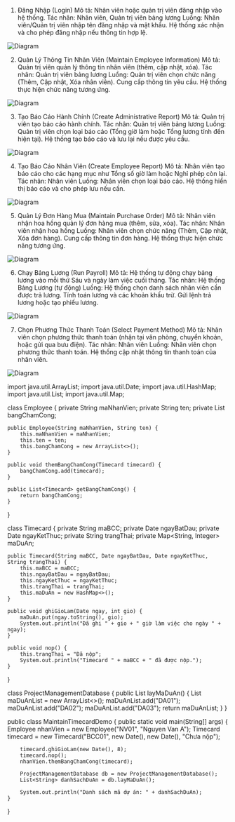 1. Đăng Nhập (Login)
Mô tả: Nhân viên hoặc quản trị viên đăng nhập vào hệ thống.
Tác nhân: Nhân viên, Quản trị viên bảng lương
Luồng:
Nhân viên/Quản trị viên nhập tên đăng nhập và mật khẩu.
Hệ thống xác nhận và cho phép đăng nhập nếu thông tin hợp lệ.


![Diagram](http://www.plantuml.com/plantuml/png/RP3F2e904CRl-nHpD6HVG294l2L29D5rq6LtGMT3Tw2mtZq5_sGrnzytpFTZuivZwxcfHLbZrq6ksTcKIKClO1W9Nb6Af7E3jmZElhMafwH1VpJ86nf2DIq7kmWIvsg595vYFc-GBbOHz2ixCLBHsX4dI3fZH_ep7p8oLyuUiyQa5i8Toy9m6T0i7Qt-s_O5m_ufvQBnpV-fYDz-AGzhaOWLLUC3tm00)


2. Quản Lý Thông Tin Nhân Viên (Maintain Employee Information)
Mô tả: Quản trị viên quản lý thông tin nhân viên (thêm, cập nhật, xóa).
Tác nhân: Quản trị viên bảng lương
Luồng:
Quản trị viên chọn chức năng (Thêm, Cập nhật, Xóa nhân viên).
Cung cấp thông tin yêu cầu.
Hệ thống thực hiện chức năng tương ứng.

![Diagram](http://www.plantuml.com/plantuml/png/ZP2n2i8m443tVCMDIkaFE4Z1LGInT3_IqZjeBz8aOX7_tGX9m7GnuxkNuoMDTRWuFqzAJsWjN0Ybuq7WfI2S6cPCw00tjx2CSK2ctR2UyKHSG4rUT_u7LZ3XsfAHiML9-tVxxBnLpBbwbFDQH5NWQ9ZpDSbz2OL53yDzb3NUmy3zxJyDPdVx-kI6n2Akhezvese6wR-_-W40)



3. Tạo Báo Cáo Hành Chính (Create Administrative Report)
Mô tả: Quản trị viên tạo báo cáo hành chính.
Tác nhân: Quản trị viên bảng lương
Luồng:
Quản trị viên chọn loại báo cáo (Tổng giờ làm hoặc Tổng lương tính đến hiện tại).
Hệ thống tạo báo cáo và lưu lại nếu được yêu cầu.


![Diagram](http://www.plantuml.com/plantuml/png/TP113i8W44Ntd6AMDOOBDCOqQkAcExd0n3P80anIg8cftbsGia1Ibe__PZvqpkFaPwFPNQDpS48w8y7281mE1XDeuUOdPUMAhSINYFI2VlonFNYab6rsBJn93Up3Yg5NHJqQMCfyvbjMFvELbPHmxOXGyY5ogDOQJQZoOuATQFHNu_3clEXRNwJTx6yLvySyhHlj47_q2m00)




4. Tạo Báo Cáo Nhân Viên (Create Employee Report)
Mô tả: Nhân viên tạo báo cáo cho các hạng mục như Tổng số giờ làm hoặc Nghỉ phép còn lại.
Tác nhân: Nhân viên
Luồng:
Nhân viên chọn loại báo cáo.
Hệ thống hiển thị báo cáo và cho phép lưu nếu cần.


![Diagram](http://www.plantuml.com/plantuml/png/VP712eCm38RlVOeS7QCl86F8TjXbo62oUvXY2zeChRkulVigaa4iscE_V7-JDEizTdve6_LiiE_XX7H6oWswXwqSZ0h2qT3Y35Au-yww-d_DbGBimIFDGh9BuKssL5ybNYZ8rHTBC4g1mQgNryRUJFMAHIPhvdK8oJcsiSaaDeimaYcGv5RY12P9GsXv5I5DqYbtaNJuQ2qtib714swKy2XgfNEjZykciigLq___0000)



5. Quản Lý Đơn Hàng Mua (Maintain Purchase Order)
Mô tả: Nhân viên nhận hoa hồng quản lý đơn hàng mua (thêm, sửa, xóa).
Tác nhân: Nhân viên nhận hoa hồng
Luồng:
Nhân viên chọn chức năng (Thêm, Cập nhật, Xóa đơn hàng).
Cung cấp thông tin đơn hàng.
Hệ thống thực hiện chức năng tương ứng.

![Diagram](http://www.plantuml.com/plantuml/png/ZP0n3e8m58RtdkAD6i8560o3WmCn6hZ0apQqIVjgQ6ianhiBvjK49Xa_llxvsZf476DoLlGMGu2ZfnFI02y1yrU2GoOLj74qD32FYbgaYqQt-H5ya_oY6ugC1eCLI9zkLdr90HQdJizMPuZdT_lVpbjmopKXDTEwg82ebSk7P6vZC8yyl95izdW_Qup_oK-FMTpUEPjBsRgfB0zvJTIAvFAE7m00)


6. Chạy Bảng Lương (Run Payroll)
Mô tả: Hệ thống tự động chạy bảng lương vào mỗi thứ Sáu và ngày làm việc cuối tháng.
Tác nhân: Hệ thống Bảng Lương (tự động)
Luồng:
Hệ thống chọn danh sách nhân viên cần được trả lương.
Tính toán lương và các khoản khấu trừ.
Gửi lệnh trả lương hoặc tạo phiếu lương.


![Diagram](http://www.plantuml.com/plantuml/png/PP2n3i8W48PtdkB66jCNw60Q7NGmBXBtioM5XDubBPYOndSN34M9RDp7z_z0EpkSd1-jw2pECrmqqiqeWaL0M3MCk8uQkBh9q920zKo3r8gFXXlesT-j-aK7tYCLO0lEa3v7M6qoUObKVL9I1nIiuNC6bcHr6fznciq7c_xhoH0g6QcKN9fMj5u_lwte_ckjwrqPAOfTv3b9j8hw-7bl)


7. Chọn Phương Thức Thanh Toán (Select Payment Method)
Mô tả: Nhân viên chọn phương thức thanh toán (nhận tại văn phòng, chuyển khoản, hoặc gửi qua bưu điện).
Tác nhân: Nhân viên
Luồng:
Nhân viên chọn phương thức thanh toán.
Hệ thống cập nhật thông tin thanh toán của nhân viên.



![Diagram](http://www.plantuml.com/plantuml/png/SoWkIImgAStDuKhEIImkLl3BICmBoqpDKwZcKW02NONSH9YGbK9mIL5cNZfKeY2ZD3ylFIIZD3a4g20Z93yHg280Kn2iN5iXEIC_3uki1i8OhBerhHJAyZDJk6gve0x4L8FiLeGiccjBKlDmo6ahv2HMXcI0f3Bp4ExIX2a2MGqF5LrTEwn-T4ZDIm458W00)


import java.util.ArrayList;
import java.util.Date;
import java.util.HashMap;
import java.util.List;
import java.util.Map;

class Employee {
    private String maNhanVien;
    private String ten;
    private List<Timecard> bangChamCong;

    public Employee(String maNhanVien, String ten) {
        this.maNhanVien = maNhanVien;
        this.ten = ten;
        this.bangChamCong = new ArrayList<>();
    }

    public void themBangChamCong(Timecard timecard) {
        bangChamCong.add(timecard);
    }

    public List<Timecard> getBangChamCong() {
        return bangChamCong;
    }
}

class Timecard {
    private String maBCC;
    private Date ngayBatDau;
    private Date ngayKetThuc;
    private String trangThai;
    private Map<String, Integer> maDuAn;

    public Timecard(String maBCC, Date ngayBatDau, Date ngayKetThuc, String trangThai) {
        this.maBCC = maBCC;
        this.ngayBatDau = ngayBatDau;
        this.ngayKetThuc = ngayKetThuc;
        this.trangThai = trangThai;
        this.maDuAn = new HashMap<>();
    }

    public void ghiGioLam(Date ngay, int gio) {
        maDuAn.put(ngay.toString(), gio);
        System.out.println("Đã ghi " + gio + " giờ làm việc cho ngày " + ngay);
    }

    public void nop() {
        this.trangThai = "Đã nộp";
        System.out.println("Timecard " + maBCC + " đã được nộp.");
    }
}

class ProjectManagementDatabase {
    public List<String> layMaDuAn() {
        List<String> maDuAnList = new ArrayList<>();
        maDuAnList.add("DA01");
        maDuAnList.add("DA02");
        maDuAnList.add("DA03");
        return maDuAnList;
    }
}

public class MaintainTimecardDemo {
    public static void main(String[] args) {
        Employee nhanVien = new Employee("NV01", "Nguyen Van A");
        Timecard timecard = new Timecard("BCC01", new Date(), new Date(), "Chưa nộp");

        timecard.ghiGioLam(new Date(), 8);
        timecard.nop();
        nhanVien.themBangChamCong(timecard);

        ProjectManagementDatabase db = new ProjectManagementDatabase();
        List<String> danhSachDuAn = db.layMaDuAn();

        System.out.println("Danh sách mã dự án: " + danhSachDuAn);
    }
}
